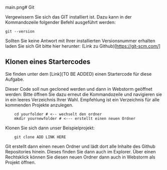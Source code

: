 main.png# Git

Vergewissern Sie sich das GIT installiert ist. Dazu kann in der Kommandozeile folgender Befehl ausgeführt werden:
~~~ shell
git --version
~~~

Sollten Sie keine Antwort mit Ihrer installierten Versionsnummer erhalten laden Sie sich Git bitte hier herunter:
(Link zu Github)[https://git-scm.com/]

## Klonen eines Startercodes

Sie finden unter dem [Link](TO BE ADDED) einen Startercode für diese Aufgabe.

Dieser Code soll nun gecloned werden und dann in Webstorm geöffnet werden:
Bitte öffnen Sie dazu erneut die Kommandozeile und navigieren sie in ein leeres Verzeichnis Ihrer Wahl.
Empfehlung ist ein Verzeichnis für alle kommenden Projekte anzulegen.

~~~ shell
    cd yourfolder # <-- wechselt den ordner
    mkdir yournewfolder # <--- erstellt einen neuen Ordner
~~~

Klonen Sie sich dann unser Beispielprojekt:

~~~ shell
    git clone ADD LINK HERE
~~~

Git erstellt dann einen neuen Ordner und lädt dort alle Inhalte des Github Repositories hinein. Dieses finden Sie dann auch im Explorer.
Über einen Rechtsklick können Sie diesen neuen Ordner dann auch in Webstorm als Projekt öffnen.
